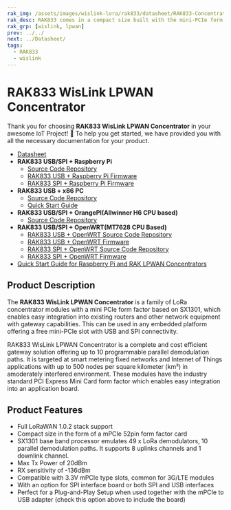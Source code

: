 ```yaml
---
rak_img: /assets/images/wislink-lora/rak833/datasheet/RAK833-Concentrator_home.png
rak_desc: RAK833 comes in a compact size built with the mini-PCIe form factor that enables easy integration into an application board. It is compatible with the 3G/LTE modules of the mini-PCIe type. This module is for smart metering fixed networks.
rak_grp: [wislink, lpwan]
prev: ../../
next: ../Datasheet/
tags:
  - RAK833
  - wislink
---
```


# RAK833 WisLink LPWAN Concentrator
Thank you for choosing **RAK833 WisLink LPWAN Concentrator** in your awesome IoT Project! 🎉 To help you get started, we have provided you with all the necessary documentation for your product.

* [Datasheet](../Datasheet/)
* **RAK833 USB/SPI + Raspberry Pi**
  * [Source Code Repository](https://github.com/RAKWireless/rak_common_for_gateway)
  * [RAK833 USB + Raspberry Pi Firmware](https://downloads.rakwireless.com/LoRa/RAK2247-Mini-PCIe/RPi-Frimware/RAK2247-USB_Latest_Firmware.zip)
  * [RAK833 SPI + Raspberry Pi Firmware](https://downloads.rakwireless.com/LoRa/RAK2247-Mini-PCIe/RPi-Frimware/RAK2247-SPI_Latest_Firmware.zip)
* **RAK833 USB + x86 PC**
  * [Source Code Repository](https://github.com/RAKWireless/rak_common_for_gateway)
  * [Quick Start Guide](/Product-Categories/WisLink/RAK2247/Quickstart/#rak2247-x86-linux-pc)
* **RAK833 USB/SPI + OrangePI(Allwinner H6 CPU based)** 
  * [Source Code Repository](https://github.com/RAKWireless/rak_gateway_for_OrangePi3)
* **RAK833 USB/SPI + OpenWRT(MT7628 CPU Based)**
  * [RAK833 USB + OpenWRT Source Code Repository](https://downloads.rakwireless.com/LoRa/RAK2247-Mini-PCIe/MT7628-Firmware/RAK2247%26RAK833-USB-openwrt-ramips-mt7628.rar)
  * [RAK833 USB + OpenWRT Firmware](https://downloads.rakwireless.com/LoRa/RAK2247-Mini-PCIe/MT7628-Firmware/RAK2247%26RAK833-USB-openwrt-ramips-mt7628.rar)
  * [RAK833 SPI + OpenWRT Source Code Repository](https://github.com/RAKWireless/RAK831-LoRaGateway-OpenWRT-MT7628)
  * [RAK833 SPI + OpenWRT Firmware](https://downloads.rakwireless.com/LoRa/RAK2247-Mini-PCIe/MT7628-Firmware/RAK833%26RAK2247_SPI_MT7628_OpenWRT_V2.0_20190505.bin)
* [Quick Start Guide for Raspberry Pi and RAK LPWAN Concentrators](https://docs.rakwireless.com/Knowledge-Hub/Learn/Raspberry-Pi-and-RAK-LPWAN-Concentrators/)


## Product Description

The **RAK833 WisLink LPWAN Concentrator** is a family of LoRa concentrator modules with a mini PCIe form factor based on SX1301, which enables easy integration into existing routers and other network equipment with gateway capabilities. This can be used in any embedded platform offering a free mini-PCIe slot with USB and SPI connectivity.

RAK833 WisLink LPWAN Concentrator is a complete and cost efficient gateway solution offering up to 10 programmable parallel demodulation paths. It is targeted at smart metering fixed networks and Internet of Things applications with up to 500 nodes per square kilometer (km²) in amoderately interfered environment. These modules have the industry standard PCI Express Mini Card form factor which enables easy integration into an application board.



## Product Features

- Full LoRaWAN 1.0.2 stack support
- Compact size in the form of a mPCIe 52pin form factor card
- SX1301 base band processor emulates 49 x LoRa demodulators, 10 parallel demodulation paths. It supports 8 uplinks channels and 1 downlink channel.
- Max Tx Power of 20dBm
- RX sensitivity of -136dBm
- Compatible with 3.3V mPCIe type slots, common for 3G/LTE modules
- With an option for SPI interface board or both SPI and USB interfaces
- Perfect for a Plug-and-Play Setup when used together with the mPCIe to USB adapter (check this option above to include the board)
